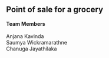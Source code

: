 ## Point of sale for a grocery

**Team Members** <br>
<br>
Anjana Kavinda <br>
Saumya Wickramarathne<br>
Chanuga Jayathilaka<br>
